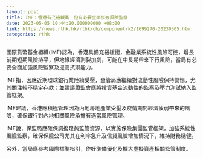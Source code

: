 ```yaml
---
layout: post
title: IMF：香港有充裕緩衝　但有必要全面加強風險監察
date: 2023-05-05 10:44:20.000000000 +08:00
link: https://news.rthk.hk/rthk/ch/component/k2/1699270-20230505.htm
categories: rthk
---
```


國際貨幣基金組織(IMF)認為，香港具備充裕緩衝，金融業系統性風險可控，增長前期短期風險持平，但地緣經濟割裂加劇，可能在中長期帶來下行風險，當局有必要全面加強風險監察及提高抗禦能力。

IMF指，因應近期環球銀行業陸續受壓，金管局應繼續對流動性風險保持警惕，尤其關注較不穩定存款；並建議證監會應將投資基金流動性的監察及壓力測試納入監管框架。

IMF建議，香港應積極管理因為內地房地產業受壓及疫情期間經濟疲弱帶來的風險，確保銀行對內地相關風險承擔有適當風險管理。

IMF說，保監局應確保調撥足夠監管資源，以實施保險集團監管框架，加強系統性風險監察，確保保險公司尤其在利率急升及信貸風險增加情況下，維持財務穩健。

另外，當局應參考國際標準指引，作好準備優化及擴大虛擬資產相關監管制度。
